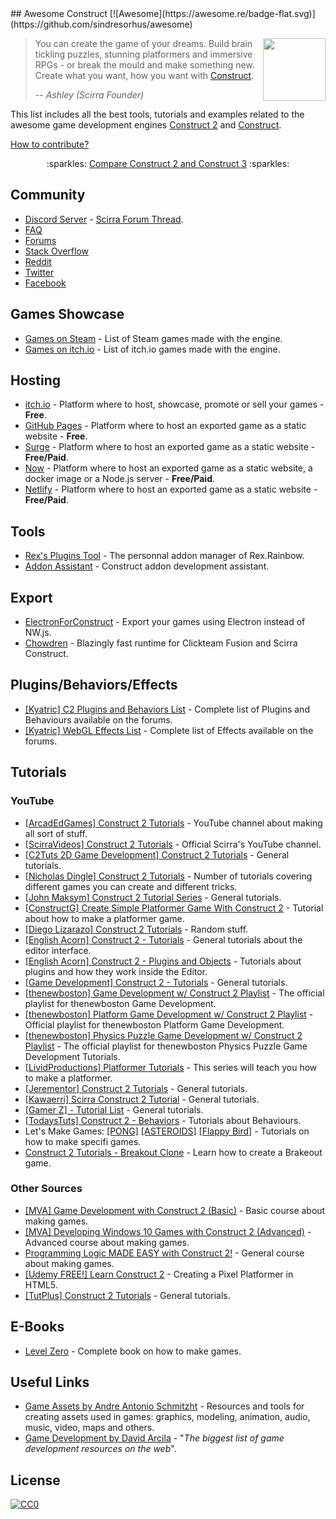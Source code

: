 <div class="github-widget" data-repo="WebCreationClub/awesome-construct"></div>
<script async src="https://pagead2.googlesyndication.com/pagead/js/adsbygoogle.js"></script><ins class="adsbygoogle" style="display:block" data-ad-client="ca-pub-6890694312814945" data-ad-slot="5473692530" data-ad-format="auto"  data-full-width-responsive="true"></ins><script>(adsbygoogle = window.adsbygoogle || []).push({});</script>
## Awesome Construct [![Awesome](https://awesome.re/badge-flat.svg)](https://github.com/sindresorhus/awesome)

[<img src="https://s1.construct.net/images/v347/uploads/product/2/defaulticon/1/icon.png" align="right" width="100">](https://www.construct.net/)

> You can create the game of your dreams. Build brain tickling puzzles, stunning platformers and immersive RPGs - or break the mould and make something new.
> Create what you want, how you want with [Construct](https://www.construct.net).
>
> -- <cite>Ashley (Scirra Founder)</cite>

This list includes all the best tools, tutorials and examples related to the awesome game development engines [Construct 2](https://www.scirra.com/construct2) and [Construct](https://www.construct.net).

[How to contribute?](https://github.com/armaldio/awesome-construct/blob/master/contributing.md)

<p align="center">  
   :sparkles: <a href="https://github.com/WebCreationClub/awesome-construct/blob/master/c2vsc3.md">Compare Construct 2 and Construct 3</a>  :sparkles:
</p>




## Community
- [Discord Server](https://discord.gg/8RJBHbX) - [Scirra Forum Thread](https://www.construct.net/forum/construct-2/general-discussion-17/there-is-a-construct-2-discord-117214).
- [FAQ](https://www.construct.net/forum/construct-2/how-do-i-18/how-do-i-frequently-asked-ques-41236)
- [Forums](https://www.construct.net/forum)
- [Stack Overflow](http://stackoverflow.com/questions/tagged/construct-2)
- [Reddit](https://www.reddit.com/r/construct/)
- [Twitter](https://twitter.com/constructteam)
- [Facebook](https://www.facebook.com/ConstructTeam/)

## Games Showcase
- [Games on Steam](http://steamcommunity.com/sharedfiles/filedetails/?id=103535227) - List of Steam games made with the engine.
- [Games on itch.io](https://itch.io/games/tag-construct-2) - List of itch.io games made with the engine.

## Hosting
- [itch.io](http://www.itch.io) - Platform where to host, showcase, promote or sell your games - **Free**.
- [GitHub Pages](http://pages.github.com) - Platform where to host an exported game as a static website - **Free**.
- [Surge](https://surge.sh/) - Platform where to host an exported game as a static website - **Free/Paid**.
- [Now](https://zeit.co/now) - Platform where to host an exported game as a static website, a docker image or a Node.js server - **Free/Paid**.
- [Netlify](https://www.netlify.com/) - Platform where to host an exported game as a static website - **Free/Paid**.

## Tools
- [Rex's Plugins Tool](https://rexrainbow.github.io/C2RexDoc/c2rexplugins.weebly.com/index.html) - The personnal addon manager of Rex.Rainbow.
- [Addon Assistant](https://github.com/armaldio/c2-addon-assistant) - Construct addon development assistant.

## Export 
- [ElectronForConstruct](https://electronforconstruct.armaldio.xyz) - Export your games using Electron instead of NW.js.
- [Chowdren](http://mp2.dk/chowdren/) - Blazingly fast runtime for Clickteam Fusion and Scirra Construct.

## Plugins/Behaviors/Effects
- [[Kyatric] C2 Plugins and Behaviors List](https://www.construct.net/forum/extending-construct-2/addons-29/c2-plugins-and-behaviors-list-42712) - Complete list of Plugins and Behaviours available on the forums.
- [[Kyatric] WebGL Effects List](https://www.construct.net/forum/extending-construct-2/effects-31/webgl-effects-list-51897) - Complete list of Effects available on the forums.

## Tutorials
### YouTube

- [[ArcadEdGames] Construct 2 Tutorials](https://www.youtube.com/playlist?list=PLmyh0_jcCzcoPTgHkm4CJSw_sdK5lPSb_) - YouTube channel about making all sort of stuff.
- [[ScirraVideos] Construct 2 Tutorials](https://www.youtube.com/user/ScirraVideos/playlists) - Official Scirra's YouTube channel.
- [[C2Tuts 2D Game Development] Construct 2 Tutorials](https://www.youtube.com/playlist?list=PLGdBDrsyOPm9XGiq1w_8DvbEQbHmkn7fx) - General tutorials.
- [[Nicholas Dingle] Construct 2 Tutorials](https://www.youtube.com/playlist?list=PLsJBMeqEdtggBJBiuX8bnF10ewHjdE20e) - Number of tutorials covering different games you can create and different tricks.
- [[John Maksym] Construct 2 Tutorial Series](https://www.youtube.com/playlist?list=PLq6aUvz66jtfnuyOKnPXO5dZly6CB8naA) - General tutorials.
- [[ConstructG] Create Simple Platformer Game With Construct 2](https://www.youtube.com/playlist?list=PLxwakQrJudt_NQlMp6oVuBdB-WIDKgoQ3) - Tutorial about how to make a platformer game.
- [[Diego Lizarazo] Construct 2 Tutorials](https://www.youtube.com/user/kanedarkon/videos?view=0&flow=grid&sort=da) - Random stuff.
- [[English Acorn] Construct 2 - Tutorials](https://www.youtube.com/playlist?list=PLusL6SZZRaWr4zqm6GrQHmOuShwtypRJ5) - General tutorials about the editor interface.
- [[English Acorn] Construct 2 - Plugins and Objects](https://www.youtube.com/playlist?list=PLusL6SZZRaWqP6UmVPs9Ml8BRo2t-wvnT) - Tutorials about plugins and how they work inside the Editor.
- [[Game Development] Construct 2 - Tutorials](https://www.youtube.com/channel/UCCR955dujboBxEN2VJlZwJw/playlists) - General tutorials.
- [[thenewboston] Game Development w/ Construct 2 Playlist](https://www.youtube.com/playlist?list=PL6gx4Cwl9DGAfHxsK6bji7trLS-N0nKF-) - The official playlist for thenewboston Game Development.
- [[thenewboston] Platform Game Development w/ Construct 2 Playlist](https://www.youtube.com/playlist?list=PL6gx4Cwl9DGAp287UuTE0-K7Ty-b8rGAX) - Official playlist for thenewboston Platform Game Development.
- [[thenewboston] Physics Puzzle Game Development w/ Construct 2 Playlist](https://www.youtube.com/playlist?list=PL6gx4Cwl9DGDexNbWi0uPBP6buduUZO3Q) - The official playlist for thenewboston Physics Puzzle Game Development Tutorials.
- [[LividProductions] Platformer Tutorials](https://www.youtube.com/playlist?list=PLz66pfeeD4TcPN9kO7JlqiITpgi_WWgn7) - This series will teach you how to make a platformer.
- [[Jerementor] Construct 2 Tutorials](https://www.youtube.com/channel/UCQkYeiHm9URZsa7nugUg1lw/playlists) - General tutorials.
- [[Kawaerri] Scirra Construct 2 Tutorial](https://www.youtube.com/playlist?list=PLdn9X5UVD8H1dEcWVjYU9E5fbpPGjZnQv) - General tutorials.
- [[Gamer Z] - Tutorial List](https://www.youtube.com/channel/UCXIcG5r9W_Iw6dui35g9oLQ/playlists) - General tutorials.
- [[TodaysTuts] Construct 2 - Behaviors](https://www.youtube.com/playlist?list=PLO3K3VFvlU6B1InGyrx7Iz7w_MDizWlXK) - Tutorials about Behaviours.
- Let's Make Games: [[PONG]](https://www.youtube.com/watch?v=cvItNHEMB80) [[ASTEROIDS]](https://www.youtube.com/watch?v=nYULTk2BpKY) [[Flappy Bird]](https://www.youtube.com/watch?v=eBccn1qMB_U) - Tutorials on how to make specifi games.
- [Construct 2 Tutorials - Breakout Clone](https://www.youtube.com/playlist?list=PL59F92017DA9887DB) - Learn how to create a Brakeout game.

### Other Sources

- [[MVA] Game Development with Construct 2 (Basic)](https://mva.microsoft.com/en-US/training-courses/game-development-with-construct-2-8355) - Basic course about making games.
- [[MVA] Developing Windows 10 Games with Construct 2 (Advanced)](https://mva.microsoft.com/en-US/training-courses/developing-windows-10-games-with-construct-2-16335) - Advanced course about making games.
- [Programming Logic MADE EASY with Construct 2!](https://www.jerementor.com/programming-logic-made-easy-with-construct-2.html) - General course about making games.
- [[Udemy FREE!] Learn Construct 2](https://www.udemy.com/learn-construct-2-creating-a-pixel-platformer-in-html5/) - Creating a Pixel Platformer in HTML5.
- [[TutPlus] Construct 2 Tutorials](https://gamedevelopment.tutsplus.com/categories/construct-2) - General tutorials.

## E-Books
- [Level Zero](https://www.construct.net/blogs/construct-official-blog-1/level-zero-free-construct-2-book-853) - Complete book on how to make games.

## Useful Links
- [Game Assets by Andre Antonio Schmitzht](https://game-assets.zeef.com/andre.antonio.schmitz) - Resources and tools for creating assets used in games: graphics, modeling, animation, audio, music, video, maps and others.
- [Game Development by David Arcila](https://game-development.zeef.com/david.arcila) - "*The biggest list of game development resources on the web*".

## License
[![CC0](http://mirrors.creativecommons.org/presskit/buttons/88x31/svg/cc-zero.svg)](https://creativecommons.org/publicdomain/zero/1.0/)